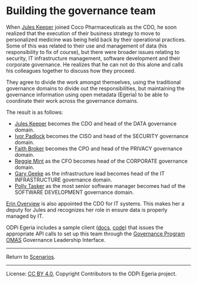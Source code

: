 <!-- SPDX-License-Identifier: CC-BY-4.0 -->
<!-- Copyright Contributors to the ODPi Egeria project. -->

# Building the governance team

When [Jules Keeper](../../personas/jules-keeper.md) joined Coco Pharmaceuticals as the CDO, he soon realized that the execution of
their business strategy to move to personalized medicine was being held back by their operational practices.
Some of this was related to their use and management of data (his responsibility to fix of course),
but there were broader issues relating
to security, IT infrastructure management, software development and their corporate governance.  He realizes
that he can not do this alone and calls his colleagues together to discuss how they proceed.

They agree to divide the work amongst themselves, using the traditional governance domains to divide out the
responsibilities, but maintaining the governance information using open metadata (Egeria) to be able to
coordinate their work across the governance domains.

The result is as follows:
* [Jules Keeper](../../personas/jules-keeper.md) becomes the CDO and head of the DATA governance domain.
* [Ivor Padlock](../../personas/ivor-padlock.md) becomes the CISO and head of the SECURITY governance domain.
* [Faith Broker](../../personas/faith-broker.md) becomes the CPO and head of the PRIVACY governance domain.
* [Reggie Mint](../../personas/reggie-mint.md) as the CFO becomes head of the CORPORATE governance domain.
* [Gary Geeke](../../personas/gary-geeke.md) as the infrastructure lead becomes head of the IT INFRASTRUCTURE governance domain.
* [Polly Tasker](../../personas/polly-tasker.md) as the most senior software manager becomes had of the SOFTWARE DEVELOPMENT governance domain.

[Erin Overview](../../personas/erin-overview.md) is also appointed the CDO for IT systems.
This makes her a deputy for Jules and recognizes her
role in ensure data is properly managed by IT.

ODPi Egeria includes a sample client
([docs](https://github.com/odpi/egeria/blob/master/open-metadata-resources/open-metadata-samples/access-services-samples/governance-program-client-samples/governance-leadership.md), 
[code](https://github.com/odpi/egeria/blob/master/open-metadata-resources/open-metadata-samples/access-services-samples/governance-program-client-samples/src/main/java/org/odpi/openmetadata/accessservices/governanceprogram/samples/GovernanceLeadershipSample.java))
that issues the appropriate API calls to set up this team through the
[Governance Program OMAS](https://github.com/odpi/egeria/blob/master/open-metadata-implementation/access-services/governance-program/README.md) Governance Leadership Interface.


----
Return to [Scenarios](..).

----
License: [CC BY 4.0](https://creativecommons.org/licenses/by/4.0/),
Copyright Contributors to the ODPi Egeria project.
